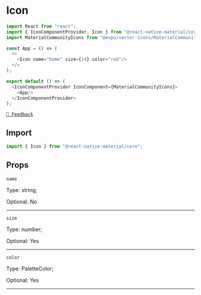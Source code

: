 # Icon

```js with-preview
import React from "react";
import { IconComponentProvider, Icon } from "@react-native-material/core";
import MaterialCommunityIcons from "@expo/vector-icons/MaterialCommunityIcons";

const App = () => (
  <>
    <Icon name="home" size={24} color="red"/>
  </>
);

export default () => (
  <IconComponentProvider IconComponent={MaterialCommunityIcons}>
    <App/>
  </IconComponentProvider>
);
```

[`💬 Feedback`](https://github.com/yamankatby/react-native-material/labels/component%3A%20Icon)

## Import

```js
import { Icon } from "@react-native-material/core";
```

## Props

`name`

Type: string;

Optional: No

---

`size`

Type: number;

Optional: Yes

---

`color`

Type: PaletteColor;

Optional: Yes

---
